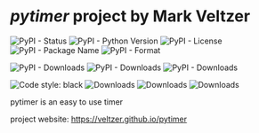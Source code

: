 
# *pytimer* project by Mark Veltzer

![PyPI - Status](https://img.shields.io/pypi/status/pytimer)
![PyPI - Python Version](https://img.shields.io/pypi/pyversions/pytimer)
![PyPI - License](https://img.shields.io/pypi/l/pytimer)
![PyPI - Package Name](https://img.shields.io/pypi/v/pytimer)
![PyPI - Format](https://img.shields.io/pypi/format/pytimer)

![PyPI - Downloads](https://img.shields.io/pypi/dd/pytimer)
![PyPI - Downloads](https://img.shields.io/pypi/dw/pytimer)
![PyPI - Downloads](https://img.shields.io/pypi/dm/pytimer)

![Code style: black](https://img.shields.io/badge/code%20style-black-000000.svg)
![Downloads](https://pepy.tech/badge/pytimer)
![Downloads](https://pepy.tech/badge/pytimer/month)
![Downloads](https://pepy.tech/badge/pytimer/week)


pytimer is an easy to use timer

project website: <https://veltzer.github.io/pytimer>



